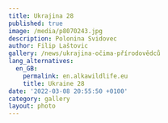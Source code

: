 ```yaml
---
title: Ukrajina 28
published: true
image: /media/p8070243.jpg
description: Polonina Svidovec
author: Filip Laštovic
gallery: /news/ukrajina-očima-přírodovědců
lang_alternatives:
  en_GB:
    permalink: en.alkawildlife.eu
    title: Ukraine 28
date: '2022-03-08 20:55:50 +0100'
category: gallery
layout: photo
---
```


